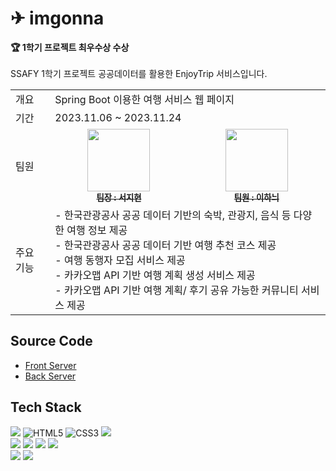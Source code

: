 # ✈ imgonna
<strong> 🏆 1학기 프로젝트 최우수상 수상 </strong> <br><br>
SSAFY 1학기 프로젝트 공공데이터를 활용한 EnjoyTrip 서비스입니다. <br>

<table>
  <tbody>
    <tr>
      <td>개요</td>
      <td colspan=2>Spring Boot 이용한 여행 서비스 웹 페이지</td>
    </tr>
    <tr>
      <td>기간</td>
      <td colspan=2>2023.11.06 ~ 2023.11.24</td>
    </tr>
    <tr>
      <td> 팀원 </td>
      <td align="center">
        <a href="https://github.com/wus22">
        <img src="https://github.com/EnjoyTrip-Project/EnjoyTrip_BE/assets/97075243/c148f543-e45f-4b53-a97c-abc5ff8e284f" width="100px;" alt=""/>
        <br /><sub><b>팀장 : 서지현 </b></sub></a><br />
      </td>
      <td align="center">
        <a href="https://github.com/yihoney">
          <img src="https://github.com/EnjoyTrip-Project/EnjoyTrip_BE/assets/97075243/c148f543-e45f-4b53-a97c-abc5ff8e284f" width="100px;" alt=""/>
          <br /><sub><b>팀원 : 이하늬 </b></sub></a><br />
      </td>
     <tr/>
     <tr>
        <td>주요 기능</td>
        <td colspan=5> 
          - 한국관광공사 공공 데이터 기반의 숙박, 관광지, 음식 등 다양한 여행 정보 제공 <br>
          - 한국관광공사 공공 데이터 기반 여행 추천 코스 제공 <br>
          - 여행 동행자 모집 서비스 제공 <br>
          - 카카오맵 API 기반 여행 계획 생성 서비스 제공 <br>
          - 카카오맵 API 기반 여행 계획/ 후기 공유 가능한 커뮤니티 서비스 제공
        </td>
     </tr>
  </tbody>
</table>

## Source Code
- [Front Server](https://github.com/EnjoyTrip-Project/EnjoyTrip-FE/blob/main/README.md)
- [Back Server](https://github.com/EnjoyTrip-Project/EnjoyTrip_BE)

## Tech Stack
<img src="https://img.shields.io/badge/vue.js-4FC08D?style=for-the-badge&logo=vue.js&logoColor=white"> ![HTML5](https://img.shields.io/badge/html5-%23E34F26.svg?style=for-the-badge&logo=html5&logoColor=white) ![CSS3](https://img.shields.io/badge/css3-%231572B6.svg?style=for-the-badge&logo=css3&logoColor=white) <img src="https://img.shields.io/badge/bootstrap-7952B3?style=for-the-badge&logo=bootstrap&logoColor=white">
<br>
<img src="https://img.shields.io/badge/JAVA-007396?style=for-the-badge&logo=java&logoColor=white"> <img src="https://img.shields.io/badge/Spring Boot-6DB33F?style=for-the-badge&logo=Spring Boot&logoColor=yellow"> <img src="https://img.shields.io/badge/mysql-4479A1?style=for-the-badge&logo=mysql&logoColor=white"> <img src="https://img.shields.io/badge/mybatis-e43526?style=for-the-badge&logo=mybatis&logoColor=white">
<br>
<img src="https://img.shields.io/badge/git-F05032?style=for-the-badge&logo=git&logoColor=white">
<img src="https://img.shields.io/badge/github-181717?style=for-the-badge&logo=github&logoColor=white">
